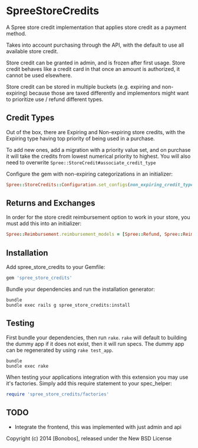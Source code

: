 SpreeStoreCredits
=================

A Spree store credit implementation that applies store credit as a payment method.

Takes into account purchasing through the API, with the default to use all available store credit.

Store credit can be granted in admin, and is frozen after first usage. Store credit behaves like a credit card in that once an amount is authorized, it cannot be used elsewhere.

Store credit can be stored in multiple buckets (e.g. expiring and non-expiring) because those are taxed differently and implementors might want to prioritize use / refund different types.

Credit Types
------------

Out of the box, there are Expiring and Non-expiring store credits, with the Expiring type having top priority of being used in a purchase.

To add new ones, add a migration with a priority value set, and on purchase it will take the credits from lowest numerical priority to highest. You will also need to overwrite `Spree::StoreCredit#associate_credit_type`

Configure the gem with non-expiring categorizations in an initializer:

```ruby
Spree::StoreCredits::Configuration.set_configs(non_expiring_credit_types: ['Example'])
```

Returns and Exchanges
------------
In order for the store credit reimbursement option to work in your store, you must add this into an initializer:

```ruby
Spree::Reimbursement.reimbursement_models = [Spree::Refund, Spree::Reimbursement::Credit]
```

Installation
------------

Add spree_store_credits to your Gemfile:

```ruby
gem 'spree_store_credits'
```

Bundle your dependencies and run the installation generator:

```shell
bundle
bundle exec rails g spree_store_credits:install
```

Testing
-------

First bundle your dependencies, then run `rake`. `rake` will default to building the dummy app if it does not exist, then it will run specs. The dummy app can be regenerated by using `rake test_app`.

```shell
bundle
bundle exec rake
```

When testing your applications integration with this extension you may use it's factories.
Simply add this require statement to your spec_helper:

```ruby
require 'spree_store_credits/factories'
```

TODO
----

* Integrate the frontend, this was implemented with just admin and api

Copyright (c) 2014 [Bonobos], released under the New BSD License
